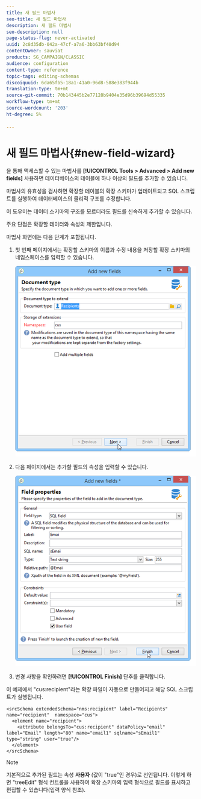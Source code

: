 ```yaml
---
title: 새 필드 마법사
seo-title: 새 필드 마법사
description: 새 필드 마법사
seo-description: null
page-status-flag: never-activated
uuid: 2c8d35db-042a-47cf-a7a6-3bb63bf40d94
contentOwner: sauviat
products: SG_CAMPAIGN/CLASSIC
audience: configuration
content-type: reference
topic-tags: editing-schemas
discoiquuid: 6da65fb5-18a1-41a0-96d8-588e383f944b
translation-type: tm+mt
source-git-commit: 70b143445b2e77128b9404e35d96b39694d55335
workflow-type: tm+mt
source-wordcount: '203'
ht-degree: 5%

---
```



# 새 필드 마법사{#new-field-wizard}

을 통해 액세스할 수 있는 마법사를 **[!UICONTROL Tools > Advanced > Add new fields]** 사용하면 데이터베이스의 테이블에 하나 이상의 필드를 추가할 수 있습니다.

마법사의 유효성을 검사하면 확장할 테이블의 확장 스키마가 업데이트되고 SQL 스크립트를 실행하여 데이터베이스의 물리적 구조를 수정합니다.

이 도우미는 데이터 스키마의 구조를 모르더라도 필드를 신속하게 추가할 수 있습니다.

주요 단점은 확장할 데이터와 속성의 제한입니다.

마법사 화면에는 다음 단계가 포함됩니다.

1. 첫 번째 페이지에서는 확장할 스키마의 이름과 수정 내용을 저장할 확장 스키마의 네임스페이스를 입력할 수 있습니다.

   ![](assets/d_ncs_integration_schema_addfield.png)

1. 다음 페이지에서는 추가할 필드의 속성을 입력할 수 있습니다.

   ![](assets/d_ncs_integration_schema_addfield2.png)

1. 변경 사항을 확인하려면 **[!UICONTROL Finish]** 단추를 클릭합니다.

이 예제에서 &quot;cus:recipient&quot;라는 확장 파일이 자동으로 만들어지고 해당 SQL 스크립트가 실행됩니다.

```
<srcSchema extendedSchema="nms:recipient" label="Recipients" name="recipient"  namespace="cus">  
  <element name="recipient">    
    <attribute belongsTo="cus:recipient" dataPolicy="email" label="Email" length="80" name="email1" sqlname="sEmail1" type="string" user="true"/>  
  </element>
</srcSchema>
```

>[!NOTE]
>
>기본적으로 추가된 필드는 속성 **사용자** (값이 &quot;true&quot;인 경우)로 선언됩니다. 이렇게 하면 &quot;treeEdit&quot; 형식 컨트롤을 사용하여 확장 스키마의 입력 형식으로 필드를 표시하고 편집할 수 있습니다(입력 양식 참조).

